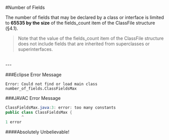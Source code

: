 #Number of Fields

The number of fields that may be declared by a class or interface is limited to **65535 by the size** of the fields_count item of the ClassFile structure (§4.1).

> Note that the value of the fields_count item of the ClassFile structure does not include fields that are inherited from superclasses or superinterfaces.

<br>
---

###Eclipse Error Message
```
Error: Could not find or load main class number_of_fields.ClassFieldsMax
```

###JAVAC Error Message
```java
ClassFieldsMax.java:3: error: too many constants
public class ClassFieldsMax {
       ^
1 error
```

####Absolutely Unbelievable!
